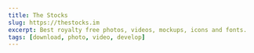 ```yaml
---
title: The Stocks
slug: https://thestocks.im
excerpt: Best royalty free photos, videos, mockups, icons and fonts.
tags: [download, photo, video, develop]
---
```

